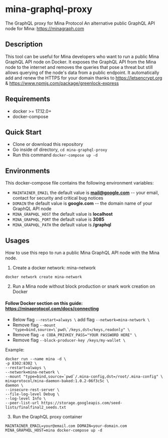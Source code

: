 # mina-graphql-proxy
The GraphQL proxy for Mina Protocol
An alternative public GraphQL API node for Mina: https://minagraph.com

## Description
This tool can be useful for Mina developers who want to run a public Mina GraphQL API node on Docker.
It exposes the GraphQL API from the Mina node to the internet and removes the queries that pose a threat but still allows querying of the node's data from a public endpoint.
It automatically add and renew the HTTPS for your domain thanks to https://letsencrypt.org & https://www.npmjs.com/package/greenlock-express

## Requirements
* docker >= 17.12.0+
* docker-compose

## Quick Start
* Clone or download this repository
* Go inside of directory,  `cd mina-graphql-proxy`
* Run this command `docker-compose up -d`

## Environments
This docker-compose file contains the following environment variables:

* `MAINTAINER_EMAIL` the default value is **mail@google.com** -- your email, contact for security and critical bug notices
* `DOMAIN` the default value is **google.com** -- the domain name of your GraphQL API node
* `MINA_GRAPHQL_HOST` the default value is **localhost**
* `MINA_GRAPHQL_PORT` the default value is **3085**
* `MINA_GRAPHQL_PATH` the default value is **/graphql**

## Usages
How to use this repo to run a public Mina GraphQL API node with the Mina node.

1. Create a docker network: mina-network
```
docker network create mina-network
```

2. Run a Mina node without block production or snark work creation on Docker

#### Follow Docker section on this guide: https://minaprotocol.com/docs/connecting

* Below flag `--restart=always \` add flag `--network=mina-network \`
* Remove flag ``--mount "type=bind,source=\`pwd\`/keys,dst=/keys,readonly" \``
* Remove flag `-e CODA_PRIVKEY_PASS="YOUR PASSWORD HERE" \`
* Remove flag `--block-producer-key /keys/my-wallet \`

Example: 
```
docker run --name mina -d \
-p 8302:8302 \
--restart=always \
--network=mina-network \
--mount "type=bind,source=`pwd`/.mina-config,dst=/root/.mina-config" \
minaprotocol/mina-daemon-baked:1.0.2-06f3c5c \
daemon \
--insecure-rest-server \
--file-log-level Debug \
--log-level Info \
--peer-list-url https://storage.googleapis.com/seed-lists/finalfinal2_seeds.txt
```

3. Run the GraphQL proxy container
```
MAINTAINER_EMAIL=your@email.com DOMAIN=your-domain.com MINA_GRAPHQL_HOST=mina docker-compose up -d
```
